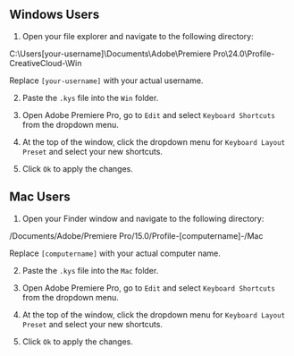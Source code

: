 ## Windows Users

1. Open your file explorer and navigate to the following directory:

C:\Users[your-username]\Documents\Adobe\Premiere Pro\24.0\Profile-CreativeCloud-\Win

Replace `[your-username]` with your actual username.

2. Paste the `.kys` file into the `Win` folder.

3. Open Adobe Premiere Pro, go to `Edit` and select `Keyboard Shortcuts` from the dropdown menu.

4. At the top of the window, click the dropdown menu for `Keyboard Layout Preset` and select your new shortcuts.

5. Click `Ok` to apply the changes.

## Mac Users

1. Open your Finder window and navigate to the following directory:

/Documents/Adobe/Premiere Pro/15.0/Profile-[computername]-/Mac

Replace `[computername]` with your actual computer name.

2. Paste the `.kys` file into the `Mac` folder.

3. Open Adobe Premiere Pro, go to `Edit` and select `Keyboard Shortcuts` from the dropdown menu.

4. At the top of the window, click the dropdown menu for `Keyboard Layout Preset` and select your new shortcuts.

5. Click `Ok` to apply the changes.